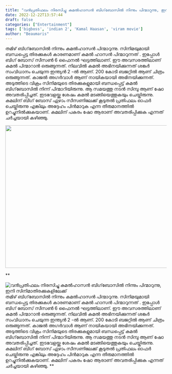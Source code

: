 ```yaml
---
title: "വൻപ്രതിഫലം നിരസിച്ചു കമൽഹാസൻ ബിഗ്‌ബോസിൽ നിന്നും പിന്മാറുന്നു, ഇനി സിനിമാതിരക്കുകളിലേക്ക്"
date: 2022-12-22T13:57:44
draft: false
categories: ["Entertainment"]
tags: ['bigboss', 'indian 2', 'Kamal Haasan', 'viram movie']
author: "Beaumaris"
---
```


തമിഴ് ബിഗ്‌ബോസിൽ നിന്നും കമൽഹാസൻ പിന്മാറുന്നു. സിനിമയുമായി ബന്ധപ്പെട്ട തിരക്കുകൾ കാരണമാണ് കമൽ ഹാസൻ പിന്മാറുന്നത് . ഇപ്പോൾ ബി​ഗ് ബോസ് സീസൺ 6 ഫൈനൽ ഘട്ടത്തിലാണ്. ഈ അവസരത്തിലാണ് കമൽ പിന്മാറാൻ ഒരുങ്ങുന്നത്. നിലവിൽ കമൽ അഭിനയിക്കുന്നത് ശങ്കർ സംവിധാനം ചെയുന്ന ഇന്ത്യൻ 2 -ൽ ആണ്. 200 കോടി ബജറ്റിൽ ആണ് ചിത്രം ഒരുങ്ങുന്നത്. കാജൽ അഗർവാൾ ആണ് നായികയായി അഭിനയിക്കുന്നത്. അടുത്തിടെ വിക്രം സിനിമയുടെ തിരക്കുകളുമായി ബന്ധപ്പെട്ട് കമൽ ബിഗ്‌ബോസിൽ നിന്ന് പിന്മാറിയിരുന്നു. ആ സമയത്തു നടൻ സിമ്പു ആണ് ഷോ അവതരിപ്പിച്ചത്. ഇടവേളയ്ക്കു ശേഷം കമൽ മടങ്ങിയെത്തുകയും ചെയ്തിരുന്നു. കമലിന് ബിഗ് ബോസ് ഏഴാം സീസണിലേക്ക് കൂടുതൽ പ്രതിഫലം ഓഫർ ചെയ്തിരുന്നു എങ്കിലും അദ്ദേഹം പിൻമാറുക എന്ന തീരുമാനത്തിൽ ഉറച്ചുനിൽക്കുകയാണ്. കമലിന് പകരം ഷോ ആരാണ് അവതരിപ്പിക്കുക എന്നത് ചർച്ചയായി കഴിഞ്ഞു.

<img class="size-large wp-image-368187 aligncenter" src="https://cdn.boolokam.com/articles/2022/12/dqdqqqqqq-1024x569.jpg" alt="" width="800" height="445" />

**


![വൻപ്രതിഫലം നിരസിച്ചു കമൽഹാസൻ ബിഗ്‌ബോസിൽ നിന്നും പിന്മാറുന്നു, ഇനി സിനിമാതിരക്കുകളിലേക്ക്](https://cdn.boolokam.com/articles/2022/12/dqdqqqqqq-1024x569.jpg)തമിഴ് ബിഗ്‌ബോസിൽ നിന്നും കമൽഹാസൻ പിന്മാറുന്നു. സിനിമയുമായി ബന്ധപ്പെട്ട തിരക്കുകൾ കാരണമാണ് കമൽ ഹാസൻ പിന്മാറുന്നത് . ഇപ്പോൾ ബി​ഗ് ബോസ് സീസൺ 6 ഫൈനൽ ഘട്ടത്തിലാണ്. ഈ അവസരത്തിലാണ് കമൽ പിന്മാറാൻ ഒരുങ്ങുന്നത്. നിലവിൽ കമൽ അഭിനയിക്കുന്നത് ശങ്കർ സംവിധാനം ചെയുന്ന ഇന്ത്യൻ 2 -ൽ ആണ്. 200 കോടി ബജറ്റിൽ ആണ് ചിത്രം ഒരുങ്ങുന്നത്. കാജൽ അഗർവാൾ ആണ് നായികയായി അഭിനയിക്കുന്നത്. അടുത്തിടെ വിക്രം സിനിമയുടെ തിരക്കുകളുമായി ബന്ധപ്പെട്ട് കമൽ ബിഗ്‌ബോസിൽ നിന്ന് പിന്മാറിയിരുന്നു. ആ സമയത്തു നടൻ സിമ്പു ആണ് ഷോ അവതരിപ്പിച്ചത്. ഇടവേളയ്ക്കു ശേഷം കമൽ മടങ്ങിയെത്തുകയും ചെയ്തിരുന്നു. കമലിന് ബിഗ് ബോസ് ഏഴാം സീസണിലേക്ക് കൂടുതൽ പ്രതിഫലം ഓഫർ ചെയ്തിരുന്നു എങ്കിലും അദ്ദേഹം പിൻമാറുക എന്ന തീരുമാനത്തിൽ ഉറച്ചുനിൽക്കുകയാണ്. കമലിന് പകരം ഷോ ആരാണ് അവതരിപ്പിക്കുക എന്നത് ചർച്ചയായി കഴിഞ്ഞു. **
